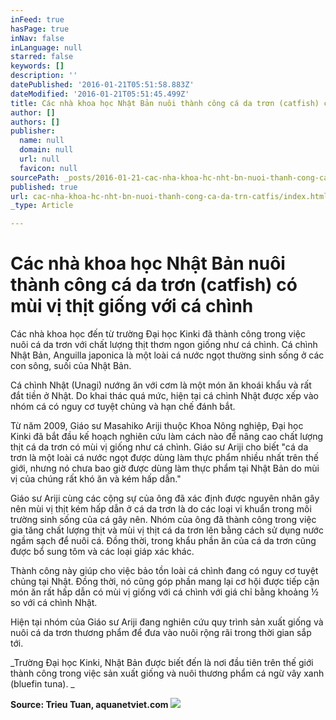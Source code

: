 ```yaml
---
inFeed: true
hasPage: true
inNav: false
inLanguage: null
starred: false
keywords: []
description: ''
datePublished: '2016-01-21T05:51:58.883Z'
dateModified: '2016-01-21T05:51:45.499Z'
title: Các nhà khoa học Nhật Bản nuôi thành công cá da trơn (catfish) có mùi vị thịt giống với cá chình
author: []
authors: []
publisher:
  name: null
  domain: null
  url: null
  favicon: null
sourcePath: _posts/2016-01-21-cac-nha-khoa-hc-nht-bn-nuoi-thanh-cong-ca-da-trn-catfis.md
published: true
url: cac-nha-khoa-hc-nht-bn-nuoi-thanh-cong-ca-da-trn-catfis/index.html
_type: Article

---
```

# Các nhà khoa học Nhật Bản nuôi thành công cá da trơn (catfish) có mùi vị thịt giống với cá chình

Các nhà khoa học đến từ trường Đại học Kinki đã thành công trong việc nuôi cá da trơn với chất lượng thịt thơm ngon giống như cá chình.
Cá chình Nhật Bản, Anguilla japonica là một loài cá nước ngọt thường sinh sống ở các con sông, suối của Nhật Bản. 

Cá chình Nhật (Unagi) nướng ăn với cơm là một món ăn khoái khẩu và rất đắt tiền ở Nhật. Do khai thác quá mức, hiện tại cá chình Nhật được xếp vào nhóm cá có nguy cơ tuyệt chủng và hạn chế đánh bắt. 

Từ năm 2009, Giáo sư Masahiko Ariji thuộc Khoa Nông nghiệp, Đại học Kinki đã bắt đầu kế hoạch nghiên cứu làm cách nào để nâng cao chất lượng thịt cá da trơn có mùi vị giống như cá chình. Giáo sư Ariji cho biết "cá da trơn là một loài cá nước ngọt được dùng làm thực phẩm nhiều nhất trên thế giới, nhưng nó chưa bao giờ được dùng làm thực phẩm tại Nhật Bản do mùi vị của chúng rất khó ăn và kém hấp dẫn." 

Giáo sư Ariji cùng các cộng sự của ông đã xác định được nguyên nhân gây nên mùi vị thịt kém hấp dẫn ở cá da trơn là do các loại vi khuẩn trong môi trường sinh sống của cá gây nên. Nhóm của ông đã thành công trong việc gia tăng chất lượng thịt và mùi vị thịt cá da trơn lên bằng cách sử dụng nước ngầm sạch để nuôi cá. Đồng thời, trong khẩu phần ăn của cá da trơn cũng được bổ sung tôm và các loại giáp xác khác. 

Thành công này giúp cho việc bảo tồn loài cá chình đang có nguy cơ tuyệt chủng tại Nhật. Đồng thời, nó cũng góp phần mang lại cơ hội được tiếp cận món ăn rất hấp dẫn có mùi vị giống với cá chình với giá chỉ bằng khoảng ½ so với cá chình Nhật. 

Hiện tại nhóm của Giáo sư Ariji đang nghiên cứu quy trình sản xuất giống và nuôi cá da trơn thương phẩm để đưa vào nuôi rộng rãi trong thời gian sắp tới. 

_Trường Đại học Kinki, Nhật Bản được biết đến là nơi đầu tiên trên thế giới thành công trong việc sản xuất giống và nuôi thương phẩm cá ngừ vây xanh (bluefin tuna). _

**Source: Trieu Tuan, aquanetviet.com**
![](https://the-grid-user-content.s3-us-west-2.amazonaws.com/efce3dca-6281-4d7d-82fd-bf69a68b4d13.jpg)
